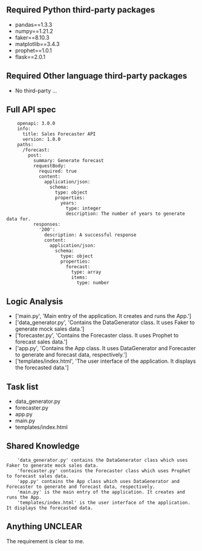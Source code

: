 ## Required Python third-party packages

- pandas==1.3.3
- numpy==1.21.2
- faker==8.10.3
- matplotlib==3.4.3
- prophet==1.0.1
- flask==2.0.1

## Required Other language third-party packages

- No third-party ...

## Full API spec


        openapi: 3.0.0
        info:
          title: Sales Forecaster API
          version: 1.0.0
        paths:
          /forecast:
            post:
              summary: Generate forecast
              requestBody:
                required: true
                content:
                  application/json:
                    schema:
                      type: object
                      properties:
                        years:
                          type: integer
                          description: The number of years to generate data for.
              responses:
                '200':
                  description: A successful response
                  content:
                    application/json:
                      schema:
                        type: object
                        properties:
                          forecast:
                            type: array
                            items:
                              type: number
    

## Logic Analysis

- ['main.py', 'Main entry of the application. It creates and runs the App.']
- ['data_generator.py', 'Contains the DataGenerator class. It uses Faker to generate mock sales data.']
- ['forecaster.py', 'Contains the Forecaster class. It uses Prophet to forecast sales data.']
- ['app.py', 'Contains the App class. It uses DataGenerator and Forecaster to generate and forecast data, respectively.']
- ['templates/index.html', 'The user interface of the application. It displays the forecasted data.']

## Task list

- data_generator.py
- forecaster.py
- app.py
- main.py
- templates/index.html

## Shared Knowledge


        'data_generator.py' contains the DataGenerator class which uses Faker to generate mock sales data.
        'forecaster.py' contains the Forecaster class which uses Prophet to forecast sales data.
        'app.py' contains the App class which uses DataGenerator and Forecaster to generate and forecast data, respectively.
        'main.py' is the main entry of the application. It creates and runs the App.
        'templates/index.html' is the user interface of the application. It displays the forecasted data.
    

## Anything UNCLEAR

The requirement is clear to me.

